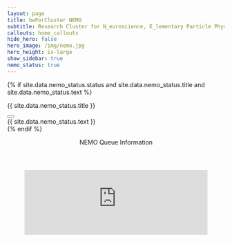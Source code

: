```yaml
---
layout: page
title: bwForCluster NEMO
subtitle: Research Cluster for N_euroscience, E_lementary Particle Physics, M_icrosystems Engineering and M_aterials Science (NEMO)
callouts: home_callouts
hide_hero: false
hero_image: /img/nemo.jpg
hero_height: is-large
show_sidebar: true
nemo_status: true
---
```


{% if site.data.nemo_status.status and site.data.nemo_status.title and site.data.nemo_status.text %}
  <article class="message is-{{site.data.nemo_status.status }}">
    <div class="message-header">
      <p>{{ site.data.nemo_status.title }}</p>
      <button class="delete" aria-label="delete"></button>
    </div>
    <div class="message-body">
      {{ site.data.nemo_status.text }}
    </div>
  </article>
{% endif %}

<div class="card">
  <header class="card-header">
    <p class="card-header-title">
      NEMO Queue Information
    </p>
  </header>
  <div class="card-image">
    <figure class="image is-16by9">
      <embed class="has-ratio" width="100%" frameborder="0" seamless src="https://cloud.nemo.uni-freiburg.de/anon/usage/chart/nemo_queue/"/>
    </figure>
  </div>
</div>
